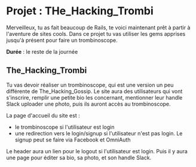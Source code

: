 # Projet : THe_Hacking_Trombi
Merveilleux, tu as fait beaucoup de Rails, te voici maintenant prêt à partir à l'aventure de sites cools. Dans ce projet tu vas utiliser les gems apprises jusqu'à présent pour faire un trombinoscope.

**Durée** : le reste de la journée

## The_Hacking_Trombi
Tu vas devoir réaliser un trombinoscope, qui est une version un peu différente de The_Hacking_Gossip. Le site aura des utilisateurs qui vont s'inscrire, remplir une petite bio les concernant, mentionner leur handle Slack uploader une photo, puis ils auront accès au trombinoscope.

La page d'accueil du site est :

- le trombinoscope si l'utilisateur est login
- une redirection vers le login/signup si l'utilisateur n'est pas login. Le signup peut se faire via Facebook et OmniAuth

Le header aura un lien pour le logout si l'utilisateur est login. Puis il y aura une page pour éditer sa bio, sa photo, et son handle Slack.